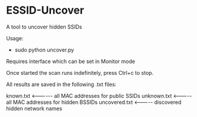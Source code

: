 # ESSID-Uncover
A tool to uncover hidden SSIDs

Usage:
  - sudo python uncover.py

Requires interface which can be set in Monitor mode

Once started the scan runs indefinitely, press Ctrl+c to stop.

All results are saved in the following .txt files:

  known.txt <------ all MAC addresses for public SSIDs
  unknown.txt <----- all MAC addresses for hidden BSSIDs
  uncovered.txt <----- discovered hidden network names
  
